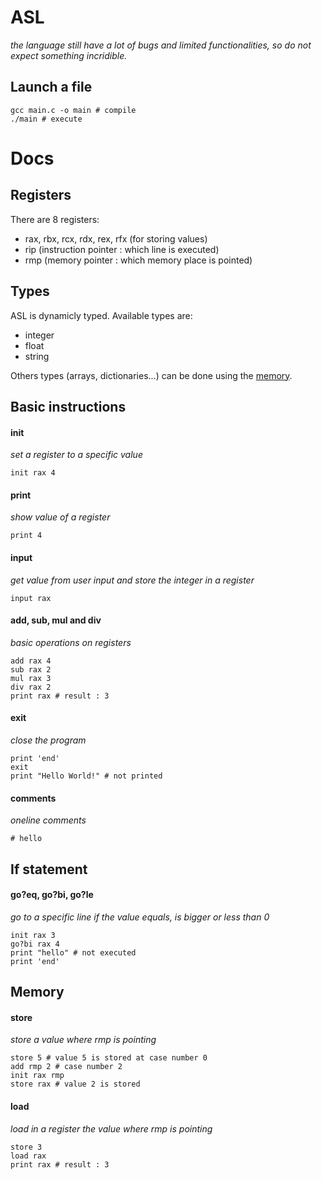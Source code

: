 # ASL
_the language still have a lot of bugs and limited functionalities, so do not expect something incridible._

## Launch a file
```shell
gcc main.c -o main # compile
./main # execute
```

# Docs

## Registers
There are 8 registers:
- rax, rbx, rcx, rdx, rex, rfx (for storing values)
- rip (instruction pointer : which line is executed)
- rmp (memory pointer : which memory place is pointed)

## Types
ASL is dynamicly typed. Available types are:
- integer
- float
- string

Others types (arrays, dictionaries...) can be done using the [memory](#memory).

## Basic instructions

#### init
_set a register to a specific value_
```asl
init rax 4
```

#### print
_show value of a register_
```asl
print 4
```

#### input
_get value from user input and store the integer in a register_
```asl
input rax
```

#### add, sub, mul and div
_basic operations on registers_
```asl
add rax 4
sub rax 2
mul rax 3
div rax 2
print rax # result : 3
```

#### exit
_close the program_
```asl
print 'end'
exit
print "Hello World!" # not printed
```

#### comments
_oneline comments_
```asl
# hello
```

## If statement

#### go?eq, go?bi, go?le
_go to a specific line if the value equals, is bigger or less than 0_
```asl
init rax 3
go?bi rax 4
print "hello" # not executed
print 'end'
```


## Memory

#### store
_store a value where rmp is pointing_
```asl
store 5 # value 5 is stored at case number 0
add rmp 2 # case number 2
init rax rmp
store rax # value 2 is stored
```

#### load 
_load in a register the value where rmp is pointing_
```asl
store 3
load rax
print rax # result : 3
```